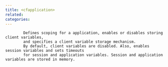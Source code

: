 ```yaml
---
title: <cfapplication>
related:
categories:
---
```



			Defines scoping for a application, enables or disables storing client variables,
			and specifies a client variable storage mechanism.
			By default, client variables are disabled. Also, enables session variables and sets timeouts
			for session and application variables. Session and application variables are stored in memory.
		